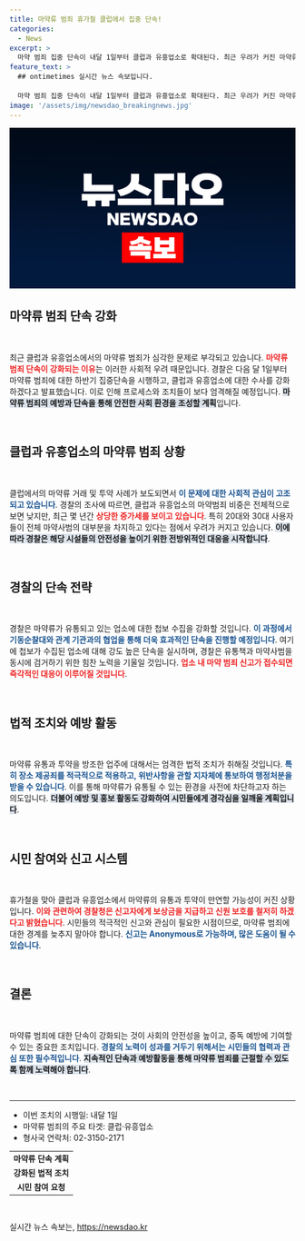 ```yaml
---
title: 마약류 범죄 휴가철 클럽에서 집중 단속!
categories:
  - News
excerpt: >
  마약 범죄 집중 단속이 내달 1일부터 클럽과 유흥업소로 확대된다. 최근 우려가 커진 마약류 거래를 뿌리 뽑기 위한 경찰의 강력한 조치가 시작된다! 이 기회를 놓치지 마세요!
feature_text: >
  ## ontimetimes 실시간 뉴스 속보입니다.

  마약 범죄 집중 단속이 내달 1일부터 클럽과 유흥업소로 확대된다. 최근 우려가 커진 마약류 거래를 뿌리 뽑기 위한 경찰의 강력한 조치가 시작된다! 이 기회를 놓치지 마세요!
image: '/assets/img/newsdao_breakingnews.jpg'
---
```


<p><img src="/assets/img/newsdao_breakingnews.jpg" alt="ontimetimes 속보" /></p>

<h2 data-ke-size="size26">마약류 범죄 단속 강화</h2>

<p data-ke-size="size16">&nbsp;</p>

<p>최근 클럽과 유흥업소에서의 마약류 범죄가 심각한 문제로 부각되고 있습니다. <b><span style="color: #ee2323;">마약류 범죄 단속이 강화되는 이유</span></b>는 이러한 사회적 우려 때문입니다. 경찰은 다음 달 1일부터 마약류 범죄에 대한 하반기 집중단속을 시행하고, 클럽과 유흥업소에 대한 수사를 강화하겠다고 발표했습니다. 이로 인해 프로세스와 조치들이 보다 엄격해질 예정입니다. <b><span style="background-color: #21538527;">마약류 범죄의 예방과 단속을 통해 안전한 사회 환경을 조성할 계획</span></b>입니다.</p>

<p data-ke-size="size16">&nbsp;</p>

<h2 data-ke-size="size26">클럽과 유흥업소의 마약류 범죄 상황</h2>

<p data-ke-size="size16">&nbsp;</p>

<p>클럽에서의 마약류 거래 및 투약 사례가 보도되면서 <b><span style="color: #1a5490;">이 문제에 대한 사회적 관심이 고조되고 있습니다</span></b>. 경찰의 조사에 따르면, 클럽과 유흥업소의 마약범죄 비중은 전체적으로 보면 낮지만, 최근 몇 년간 <b><span style="color: #ee2323;">상당한 증가세를 보이고 있습니다</span></b>. 특히 20대와 30대 사용자들이 전체 마약사범의 대부분을 차지하고 있다는 점에서 우려가 커지고 있습니다. <b><span style="background-color: #21538527;">이에 따라 경찰은 해당 시설들의 안전성을 높이기 위한 전방위적인 대응을 시작합니다</span></b>.</p>

<p data-ke-size="size16">&nbsp;</p>

<h2 data-ke-size="size26">경찰의 단속 전략</h2>

<p data-ke-size="size16">&nbsp;</p>

<p>경찰은 마약류가 유통되고 있는 업소에 대한 첩보 수집을 강화할 것입니다. <b><span style="color: #1a5490;">이 과정에서 기동순찰대와 관계 기관과의 협업을 통해 더욱 효과적인 단속을 진행할 예정입니다</span></b>. 여기에 첩보가 수집된 업소에 대해 강도 높은 단속을 실시하며, 경찰은 유통책과 마약사범을 동시에 검거하기 위한 힘찬 노력을 기울일 것입니다. <b><span style="color: #ee2323;">업소 내 마약 범죄 신고가 접수되면 즉각적인 대응이 이루어질 것입니다</span></b>.</p>

<p data-ke-size="size16">&nbsp;</p>

<h2 data-ke-size="size26">법적 조치와 예방 활동</h2>

<p data-ke-size="size16">&nbsp;</p>

<p>마약류 유통과 투약을 방조한 업주에 대해서는 엄격한 법적 조치가 취해질 것입니다. <b><span style="color: #1a5490;">특히 장소 제공죄를 적극적으로 적용하고, 위반사항을 관할 지자체에 통보하여 행정처분을 받을 수 있습니다</span></b>. 이를 통해 마약류가 유통될 수 있는 환경을 사전에 차단하고자 하는 의도입니다. <b><span style="background-color: #21538527;">더불어 예방 및 홍보 활동도 강화하여 시민들에게 경각심을 일깨울 계획입니다</span></b>.</p>

<p data-ke-size="size16">&nbsp;</p>

<h2 data-ke-size="size26">시민 참여와 신고 시스템</h2>

<p data-ke-size="size16">&nbsp;</p>

<p>휴가철을 맞아 클럽과 유흥업소에서 마약류의 유통과 투약이 만연할 가능성이 커진 상황입니다. <b><span style="color: #ee2323;">이와 관련하여 경찰청은 신고자에게 보상금을 지급하고 신원 보호를 철저히 하겠다고 밝혔습니다</span></b>. 시민들의 적극적인 신고와 관심이 필요한 시점이므로, 마약류 범죄에 대한 경계를 늦추지 말아야 합니다. <b><span style="color: #1a5490;">신고는 Anonymous로 가능하며, 많은 도움이 될 수 있습니다</span></b>.</p>

<p data-ke-size="size16">&nbsp;</p>

<h2 data-ke-size="size26">결론</h2>

<p data-ke-size="size16">&nbsp;</p>

<p>마약류 범죄에 대한 단속이 강화되는 것이 사회의 안전성을 높이고, 중독 예방에 기여할 수 있는 중요한 조치입니다. <b><span style="color: #1a5490;">경찰의 노력이 성과를 거두기 위해서는 시민들의 협력과 관심 또한 필수적입니다</span></b>. <b><span style="background-color: #21538527;">지속적인 단속과 예방활동을 통해 마약류 범죄를 근절할 수 있도록 함께 노력해야 합니다</span></b>. </p>

<p data-ke-size="size16">&nbsp;</p>

<hr/>

<ul>
    <li>이번 조치의 시행일: 내달 1일</li>
    <li>마약류 범죄의 주요 타겟: 클럽·유흥업소</li>
    <li>형사국 연락처: 02-3150-2171</li>
</ul> 

<table>
    <tr>
        <td style="text-align: center; height: 17px;"><b>마약류 단속 계획</b></td>
    </tr>
    <tr>
        <td style="text-align: center; height: 17px;"><b>강화된 법적 조치</b></td>
    </tr>
    <tr>
        <td style="text-align: center; height: 17px;"><b>시민 참여 요청</b></td>
    </tr>
</table> 

<p data-ke-size="size16">&nbsp;</p>
실시간 뉴스 속보는, <a href="https://newsdao.kr" rel="dofollow">https://newsdao.kr</a>


